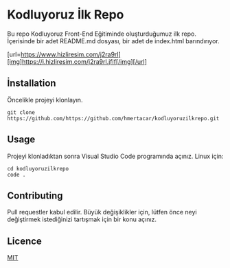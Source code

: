 # Kodluyoruz İlk Repo
Bu repo Kodluyoruz Front-End Eğitiminde oluşturduğumuz ilk repo. İçerisinde bir adet README.md dosyası, bir adet de index.html barındırıyor.

[url=https://www.hizliresim.com/j2ra9rl][img]https://i.hizliresim.com/j2ra9rl.jfif[/img][/url]

## İnstallation
Öncelikle projeyi klonlayın.
```
git clone https://github.com/https://github.com/hmertacar/kodluyoruzilkrepo.git
```
## Usage
Projeyi klonladıktan sonra Visual Studio Code programında açınız. Linux için:
```
cd kodluyoruzilkrepo
code .
```
## Contributing
Pull requestler kabul edilir. Büyük değişiklikler için, lütfen önce neyi değiştirmek istediğinizi tartışmak için bir konu açınız.

## Licence
[MIT](https://github.com/hmertacar/kodluyoruzilkrepo/blob/main/LICENSE)

